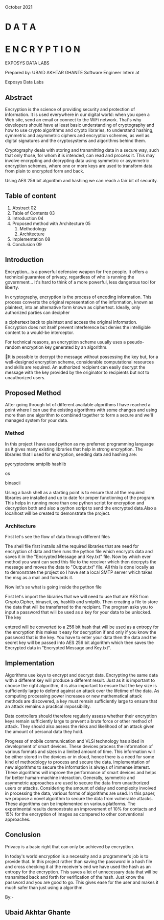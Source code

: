 October 2021

# **D A T A**

# **E N C R Y P T I O N**

EXPOSYS DATA LABS

Prepared by: UBAID AKHTAR GHANTE Software Engineer Intern at

Exposys Data Labs


## **Abstract**

Encryption is the science of providing security and protection of information. It is used everywhere in our digital world: when you open a Web site, send an email or connect to the WiFi network. That's why developers should have at least basic understanding of cryptography and how to use crypto algorithms and crypto libraries, to understand hashing, symmetric and asymmetric ciphers and encryption schemes, as well as digital signatures and the cryptosystems and algorithms behind them.

Cryptography deals with storing and transmitting data in a secure way, such that only those, for whom it is intended, can read and process it. This may involve encrypting and decrypting data using symmetric or asymmetric encryption schemes, where one or more keys are used to transform data from plain to encrypted form and back.

Using AES 256 bit algorithm and hashing we can reach a fair bit of security.

## **Table of content**

1. Abstract 02
1. Table of Contents 03
1. Introduction 04
1. Proposed method with Architecture 05
   1. Methodology
   1. Architecture
1. Implementation 08
1. Conclusion 09

## **Introduction**

Encryption...is a powerful defensive weapon for free people. It offers a technical guarantee of privacy, regardless of who is running the government... It's hard to think of a more powerful, less dangerous tool for liberty.

In cryptography, encryption is the process of encoding information. This process converts the original representation of the information, known as plaintext, into an alternative form known as ciphertext. Ideally, only authorized parties can decipher

a ciphertext back to plaintext and access the original information. Encryption does not itself prevent interference but denies the intelligible content to a would-be interceptor.

For technical reasons, an encryption scheme usually uses a pseudo- random encryption key generated by an algorithm.

It is possible to decrypt the message without possessing the key but, for a well-designed encryption scheme, considerable computational resources and skills are required. An authorized recipient can easily decrypt the message with the key provided by the originator to recipients but not to unauthorized users.

## **Proposed Method**

After going through lot of different available algorithms I have reached a point where I can use the existing algorithms with some changes and using more than one algorithm to combined together to form a secure and we'll managed system for your data.

### Method

In this project I have used python as my preferred programming language as it gives many existing libraries that help in strong encryption. The libraries that I used for encryption, sending data and hashing are:

pycryptodome smtplib hashlib

os

binascii

Using a bash shell as a starting point is to ensure that all the required libraries are installed and up to date for proper functioning of the program. This helps in running more than one python script for encryption and decryption both and also a python script to send the encrypted data.Also a localhost will be created to demonstrate the project.

### **Architecture**

First let's see the flow of data through different files



The shell file first installs all the required libraries that are need for encryption of data and then runs the python file which encrypts data and saves it in the "Encrypted Message and Key.txt" file. Now by which ever method you want can send this file to the receiver which then decrpyts the message and moves the data to "Output.txt" file. All this is done locally as to demonstrate the project so I have set a local SMTP server which takes the msg as a mail and forwards it.

Now let's se what is going inside the python file

First let's import the libraries that we will need to use that are AES from Crypto.Cipher, binascii, os, hashlib and smtplib. Then creating a file to store the data that will be transferred to the recipient. The program asks you to input a password that will be used as a key for your data to be unlocked. The key

entered will be converted to a 256 bit hash that will be used as a entropy for the encryption this makes it easy for decryption if and only if you know the password  that is the key. You have to enter your data then the data and the secret key will be passed into AES 256 bit algorithm which then saves the Encrypted data in "Encrypted Message and Key.txt".

## **Implementation**

Algorithms use keys to encrypt and decrypt data. Encrypting the same data with a different key will produce a different result. Just as it is important to choose the right algorithm, it is also important to ensure that the key size is sufficiently large to defend against an attack over the lifetime of the data. As computing processing power increases or new mathematical attack methods are discovered, a key must remain sufficiently large to ensure that an attack remains a practical impossibility.

Data controllers should therefore regularly assess whether their encryption keys remain sufficiently large to prevent a brute force or other method of attack. They should also assess the risks and likelihood of an attack given the amount of personal data they hold.

Progress of mobile communication and VLSI technology has aided in development of smart devices. These devices process the information of various formats and sizes in a limited amount of time. This information will be either stored in the devices or in cloud, hence there is a need for some kind of methodology to process and secure the data. Implementation of new algorithms to secure the information is always of immense interest. These algorithms will improve the performance of smart devices and helps for better human-machine interaction. Generally, symmetric and asymmetric approaches are used to secure the data from unauthorized users or attacks. Considering the amount of delay and complexity involved in processing the data, various forms of algorithms are used. In this paper, we propose a novel algorithm to secure the data from vulnerable attacks. These algorithms can be implemented on various platforms. The experimental results demonstrate an improvement of 10% for contacts and 15% for the encryption of images as compared to other conventional approaches.

## **Conclusion**

Privacy is a basic right that can only be achieved by encryption.

In today's world encryption is a necessity and a programmer's job is to provide that. In this project rather than saving the password in a hash file and cross checking it at the receiver's end we have used the hash as an entropy for the encryption. This saves a lot of unnecessary data that will be transmitted back and forth for verification of the hash. Just know the password and you are good to go. This gives ease for the user and makes it much safer than just using a algorithm. 

By:-

## Ubaid Akhtar Ghante
